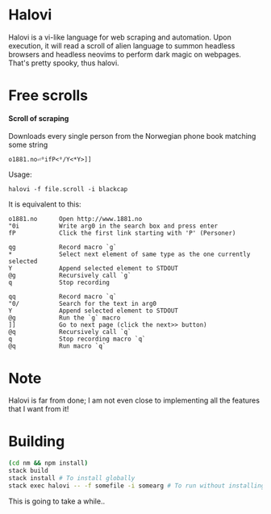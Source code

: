 # Halovi
Halovi is a vi-like language for web scraping and automation. Upon execution, it will read a scroll of alien language to summon headless browsers and headless neovims to perform dark magic on webpages. That's pretty spooky, thus halovi.

# Free scrolls

#### Scroll of scraping
Downloads every single person from the Norwegian phone book matching some string
```
o1881.no⏎⁰ifP<⁰/Y<*Y>]]
```

Usage:
```
halovi -f file.scroll -i blackcap
```

It is equivalent to this:
```
o1881.no      Open http://www.1881.no
"0i           Write arg0 in the search box and press enter
fP            Click the first link starting with 'P' (Personer)

qg            Record macro `g`
*             Select next element of same type as the one currently selected
Y             Append selected element to STDOUT
@g            Recursively call `g`
q             Stop recording

qq            Record macro `q`
"0/           Search for the text in arg0
Y             Append selected element to STDOUT
@g            Run the `g` macro
]]            Go to next page (click the next>> button)
@q            Recursively call `q`
q             Stop recording macro `q`
@q            Run macro `q`
```

# Note

Halovi is far from done; I am not even close to implementing all the features that I want from it!

# Building

```bash
(cd nm && npm install)
stack build
stack install # To install globally
stack exec halovi -- -f somefile -i somearg # To run without installing
```

This is going to take a while..
